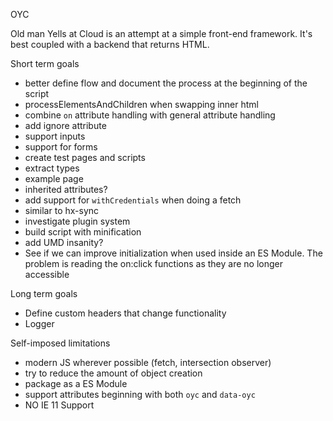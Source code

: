 OYC

Old man Yells at Cloud is an attempt at a simple front-end framework. It's best coupled with a backend that returns HTML.

Short term goals
- better define flow and document the process at the beginning of the script
- processElementsAndChildren when swapping inner html
- combine `on` attribute handling with general attribute handling
- add ignore attribute
- support inputs
- support for forms
- create test pages and scripts
- extract types
- example page
- inherited attributes?
- add support for `withCredentials` when doing a fetch
- similar to hx-sync
- investigate plugin system
- build script with minification
- add UMD insanity?
- See if we can improve initialization when used inside an ES Module. The problem is reading the on:click functions as they are no longer accessible

Long term goals
- Define custom headers that change functionality
- Logger

Self-imposed limitations
- modern JS wherever possible (fetch, intersection observer)
- try to reduce the amount of object creation
- package as a ES Module
- support attributes beginning with both `oyc` and `data-oyc`
- NO IE 11 Support